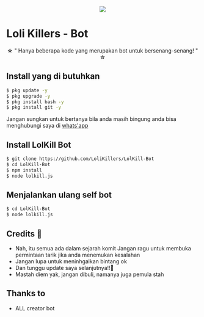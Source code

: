 <p align="center">
  <img src="https://telegra.ph/file/8e9608b31ab35cdd11c63.jpg">
</p>

# Loli Killers - Bot

<p align="center">
☆ " Hanya beberapa kode yang merupakan bot untuk bersenang-senang! " ☆
</p>

## Install yang di butuhkan

```sh
$ pkg update -y
$ pkg upgrade -y
$ pkg install bash -y
$ pkg install git -y
```

Jangan sungkan untuk bertanya bila anda masih bingung anda bisa menghubungi saya di [whats'app](https://wa.me/6285785445412)

## Install LolKill Bot

```sh
$ git clone https://github.com/LoliKillers/LolKill-Bot
$ cd LolKill-Bot
$ npm install
$ node lolkill.js
```

## Menjalankan ulang self bot

```sh
$ cd LolKill-Bot
$ node lolkill.js
```

## Credits 📍
* Nah, itu semua ada dalam sejarah komit
Jangan ragu untuk membuka permintaan tarik jika anda menemukan kesalahan
* Jangan lupa untuk meninhgalkan bintang ok
* Dan tunggu update saya selanjutnya!!👣
* Mastah diem yak, jangan dibuli, namanya juga pemula stah

## Thanks to
* ALL creator bot
